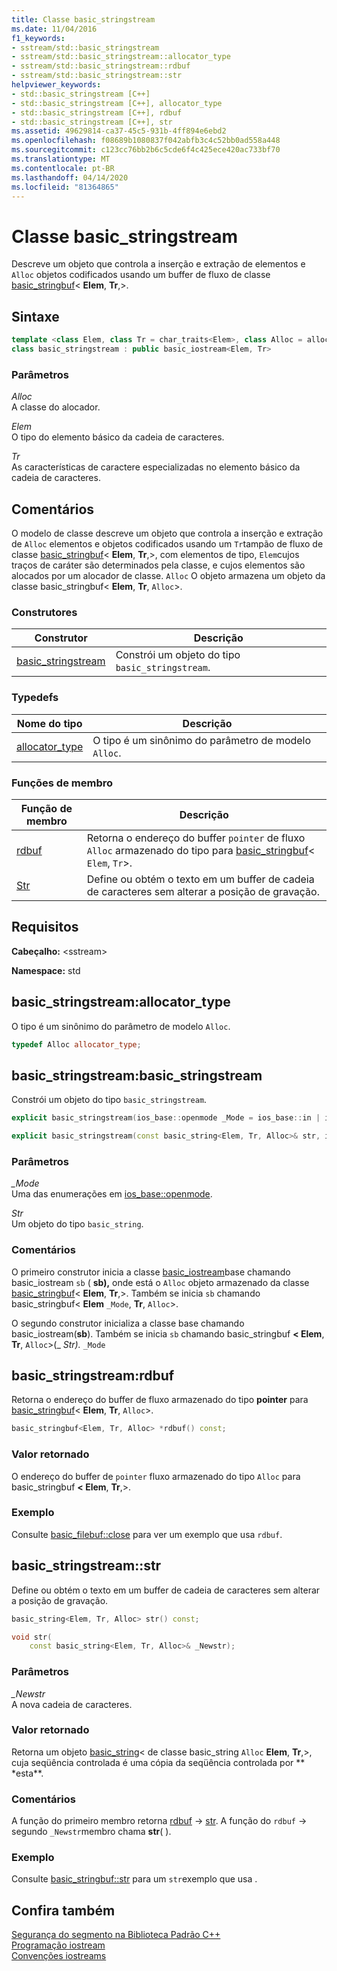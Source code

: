 ```yaml
---
title: Classe basic_stringstream
ms.date: 11/04/2016
f1_keywords:
- sstream/std::basic_stringstream
- sstream/std::basic_stringstream::allocator_type
- sstream/std::basic_stringstream::rdbuf
- sstream/std::basic_stringstream::str
helpviewer_keywords:
- std::basic_stringstream [C++]
- std::basic_stringstream [C++], allocator_type
- std::basic_stringstream [C++], rdbuf
- std::basic_stringstream [C++], str
ms.assetid: 49629814-ca37-45c5-931b-4ff894e6ebd2
ms.openlocfilehash: f08689b1080837f042abfb3c4c52bb0ad558a448
ms.sourcegitcommit: c123cc76bb2b6c5cde6f4c425ece420ac733bf70
ms.translationtype: MT
ms.contentlocale: pt-BR
ms.lasthandoff: 04/14/2020
ms.locfileid: "81364865"
---
```

# <a name="basic_stringstream-class"></a>Classe basic_stringstream

Descreve um objeto que controla a inserção e extração de elementos e `Alloc` objetos codificados usando um buffer de fluxo de classe [basic_stringbuf](../standard-library/basic-stringbuf-class.md)< **Elem**, **Tr**,>.

## <a name="syntax"></a>Sintaxe

```cpp
template <class Elem, class Tr = char_traits<Elem>, class Alloc = allocator<Elem>>
class basic_stringstream : public basic_iostream<Elem, Tr>
```

### <a name="parameters"></a>Parâmetros

*Alloc*\
A classe do alocador.

*Elem*\
O tipo do elemento básico da cadeia de caracteres.

*Tr*\
As características de caractere especializadas no elemento básico da cadeia de caracteres.

## <a name="remarks"></a>Comentários

O modelo de classe descreve um objeto que controla a inserção e extração de `Alloc` elementos e objetos codificados usando um `Tr`tampão de fluxo de classe [basic_stringbuf](../standard-library/basic-stringbuf-class.md)< **Elem**, **Tr**,>, com elementos de tipo, `Elem`cujos traços de caráter são determinados pela classe, e cujos elementos são alocados por um alocador de classe. `Alloc` O objeto armazena um objeto da classe basic_stringbuf< **Elem**, **Tr**, `Alloc`>.

### <a name="constructors"></a>Construtores

|Construtor|Descrição|
|-|-|
|[basic_stringstream](#basic_stringstream)|Constrói um objeto do tipo `basic_stringstream`.|

### <a name="typedefs"></a>Typedefs

|Nome do tipo|Descrição|
|-|-|
|[allocator_type](#allocator_type)|O tipo é um sinônimo do parâmetro de modelo `Alloc`.|

### <a name="member-functions"></a>Funções de membro

|Função de membro|Descrição|
|-|-|
|[rdbuf](#rdbuf)|Retorna o endereço do buffer `pointer` de fluxo `Alloc` armazenado do tipo para [basic_stringbuf](../standard-library/basic-stringbuf-class.md)< `Elem`, `Tr`>.|
|[Str](#str)|Define ou obtém o texto em um buffer de cadeia de caracteres sem alterar a posição de gravação.|

## <a name="requirements"></a>Requisitos

**Cabeçalho:** \<sstream>

**Namespace:** std

## <a name="basic_stringstreamallocator_type"></a><a name="allocator_type"></a>basic_stringstream:allocator_type

O tipo é um sinônimo do parâmetro de modelo `Alloc`.

```cpp
typedef Alloc allocator_type;
```

## <a name="basic_stringstreambasic_stringstream"></a><a name="basic_stringstream"></a>basic_stringstream:basic_stringstream

Constrói um objeto do tipo `basic_stringstream`.

```cpp
explicit basic_stringstream(ios_base::openmode _Mode = ios_base::in | ios_base::out);

explicit basic_stringstream(const basic_string<Elem, Tr, Alloc>& str, ios_base::openmode _Mode = ios_base::in | ios_base::out);
```

### <a name="parameters"></a>Parâmetros

*_Mode*\
Uma das enumerações em [ios_base::openmode](../standard-library/ios-base-class.md#openmode).

*Str*\
Um objeto do tipo `basic_string`.

### <a name="remarks"></a>Comentários

O primeiro construtor inicia a classe [basic_iostream](../standard-library/basic-iostream-class.md)base chamando basic_iostream `sb` ( **sb),** onde está o `Alloc` objeto armazenado da classe [basic_stringbuf](../standard-library/basic-stringbuf-class.md)< **Elem**, **Tr**,>. Também se inicia `sb` chamando basic_stringbuf< **Elem** `_Mode`, **Tr**, `Alloc`>.

O segundo construtor inicializa a classe base chamando basic_iostream(**sb**). Também se inicia `sb` chamando basic_stringbuf **< Elem**, **Tr**, `Alloc`>(_ *Str).* `_Mode`

## <a name="basic_stringstreamrdbuf"></a><a name="rdbuf"></a>basic_stringstream:rdbuf

Retorna o endereço do buffer de fluxo armazenado do tipo **pointer** para [basic_stringbuf](../standard-library/basic-stringbuf-class.md)< **Elem**, **Tr**, `Alloc`>.

```cpp
basic_stringbuf<Elem, Tr, Alloc> *rdbuf() const;
```

### <a name="return-value"></a>Valor retornado

O endereço do buffer de `pointer` fluxo armazenado do tipo `Alloc` para basic_stringbuf **< Elem**, **Tr**,>.

### <a name="example"></a>Exemplo

Consulte [basic_filebuf::close](../standard-library/basic-filebuf-class.md#close) para ver um exemplo que usa `rdbuf`.

## <a name="basic_stringstreamstr"></a><a name="str"></a>basic_stringstream::str

Define ou obtém o texto em um buffer de cadeia de caracteres sem alterar a posição de gravação.

```cpp
basic_string<Elem, Tr, Alloc> str() const;

void str(
    const basic_string<Elem, Tr, Alloc>& _Newstr);
```

### <a name="parameters"></a>Parâmetros

*_Newstr*\
A nova cadeia de caracteres.

### <a name="return-value"></a>Valor retornado

Retorna um objeto [basic_string](../standard-library/basic-string-class.md)< de classe basic_string `Alloc` **Elem**, **Tr**,>, cuja seqüência controlada é uma cópia da seqüência controlada por ** \*esta**.

### <a name="remarks"></a>Comentários

A função do primeiro membro retorna [rdbuf](#rdbuf) -> [str](../standard-library/basic-stringbuf-class.md#str). A função do `rdbuf`  -> segundo `_Newstr`membro chama **str**( ).

### <a name="example"></a>Exemplo

Consulte [basic_stringbuf::str](../standard-library/basic-stringbuf-class.md#str) para um `str`exemplo que usa .

## <a name="see-also"></a>Confira também

[Segurança do segmento na Biblioteca Padrão C++](../standard-library/thread-safety-in-the-cpp-standard-library.md)\
[Programação iostream](../standard-library/iostream-programming.md)\
[Convenções iostreams](../standard-library/iostreams-conventions.md)
